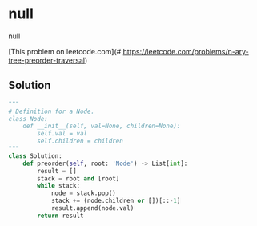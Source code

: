 # null

null

[This problem on leetcode.com](# https://leetcode.com/problems/n-ary-tree-preorder-traversal)

## Solution

```py
"""
# Definition for a Node.
class Node:
    def __init__(self, val=None, children=None):
        self.val = val
        self.children = children
"""
class Solution:
    def preorder(self, root: 'Node') -> List[int]:
        result = []
        stack = root and [root]
        while stack:
            node = stack.pop()
            stack += (node.children or [])[::-1]
            result.append(node.val)
        return result
```
